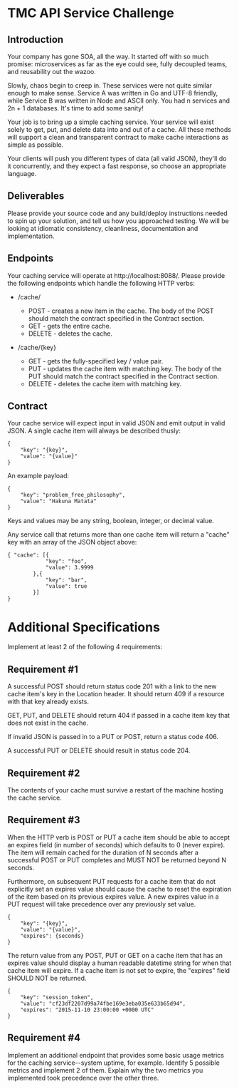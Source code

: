 TMC API Service Challenge
===

Introduction
--------------------
Your company has gone SOA, all the way. It started off with so much promise: microservices as far as the eye could see, fully decoupled teams, and reusability out the wazoo.

Slowly, chaos begin to creep in. These services were not quite similar enough to make sense. Service A was written in Go and UTF-8 friendly, while Service B was written in Node and ASCII only. You had n services and 2n + 1 databases. It's time to add some sanity!

Your job is to bring up a simple caching service. Your service will exist solely to get, put, and delete data into and out of a cache. All these methods will support a clean and transparent contract to make cache interactions as simple as possible.

Your clients will push you different types of data (all valid JSON), they'll do it concurrently, and they expect a fast response, so choose an appropriate language.

Deliverables
--------------------
Please provide your source code and any build/deploy instructions needed to spin up your solution, and tell us how you approached testing. We will be looking at idiomatic consistency, cleanliness, documentation and implementation.

Endpoints
--------------------
Your caching service will operate at http://localhost:8088/. Please provide the following endpoints which handle the following HTTP verbs:
* /cache/
     * POST - creates a new item in the cache. The body of the POST should match the contract specified in the Contract section. 
     * GET - gets the entire cache.
     * DELETE - deletes the cache.

* /cache/{key}
     * GET - gets the fully-specified key / value pair.
     * PUT - updates the cache item with matching key. The body of the PUT should match the contract specified in the Contract section.
     * DELETE - deletes the cache item with matching key.

Contract
--------------------
Your cache service will expect input in valid JSON and emit output in valid JSON. A single cache item will always be described thusly:
```
{
    "key": "{key}",
    "value": "{value}"
}
```

An example payload:
```
{
    "key": "problem_free_philosophy",
    "value": "Hakuna Matata"
}
```

Keys and values may be any string, boolean, integer, or decimal value.

Any service call that returns more than one cache item will return a "cache" key with an array of the JSON object above:
```
{ "cache": [{
            "key": "foo",
            "value": 3.9999
        },{
            "key": "bar",
            "value": true
        }]
}
```

Additional Specifications
===
Implement at least 2 of the following 4 requirements:

Requirement #1
------------------
A successful POST should return status code 201 with a link to the new cache item's key in the Location header. It should return 409 if a resource with that key already exists.

GET, PUT, and DELETE should return 404 if passed in a cache item key that does not exist in the cache.

If invalid JSON is passed in to a PUT or POST, return a status code 406.

A successful PUT or DELETE should result in status code 204.

Requirement #2
------------------
The contents of your cache must survive a restart of the machine hosting the cache service.

Requirement #3
------------------
When the HTTP verb is POST or PUT a cache item should be able to accept an expires field (in number of seconds) which defaults to 0 (never expire). The item will remain cached for the duration of N seconds after a successful POST or PUT completes and MUST NOT be returned beyond N seconds.

Furthermore, on subsequent PUT requests for a cache item that do not explicitly set an expires value should cause the cache to reset the expiration of the item based on its previous expires value. A new expires value in a PUT request will take precedence over any previously set value.
```
{
    "key": "{key}",
    "value": "{value}",
    "expires": {seconds}
}
```

The return value from any POST, PUT or GET on a cache item that has an expires value should display a human readable datetime string for when that cache item will expire. If a cache item is not set to expire, the "expires" field SHOULD NOT be returned.
```
{
    "key": "session_token",
    "value": "cf23df2207d99a74fbe169e3eba035e633b65d94",
    "expires": "2015-11-10 23:00:00 +0000 UTC"
}
```

Requirement #4
------------------
Implement an additional endpoint that provides some basic usage metrics for the caching service--system uptime, for example. Identify 5 possible metrics and implement 2 of them. Explain why the two metrics you implemented took precedence over the other three.
